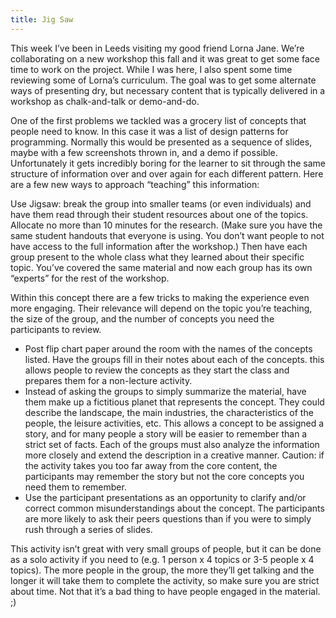 ```yaml
---
title: Jig Saw 
---
```


This week I’ve been in Leeds visiting my good friend Lorna Jane. We’re collaborating on a new workshop this fall and it was great to get some face time to work on the project. While I was here, I also spent some time reviewing some of Lorna’s curriculum. The goal was to get some alternate ways of presenting dry, but necessary content that is typically delivered in a workshop as chalk-and-talk or demo-and-do.

One of the first problems we tackled was a grocery list of concepts that people need to know. In this case it was a list of design patterns for programming. Normally this would be presented as a sequence of slides, maybe with a few screenshots thrown in, and a demo if possible. Unfortunately it gets incredibly boring for the learner to sit through the same structure of information over and over again for each different pattern. Here are a few new ways to approach “teaching” this information:

Use Jigsaw: break the group into smaller teams (or even individuals) and have them read through their student resources about one of the topics. Allocate no more than 10 minutes for the research. (Make sure you have the same student handouts that everyone is using. You don’t want people to not have access to the full information after the workshop.) Then have each group present to the whole class what they learned about their specific topic. You’ve covered the same material and now each group has its own “experts” for the rest of the workshop.

Within this concept there are a few tricks to making the experience even more engaging. Their relevance will depend on the topic you’re teaching, the size of the group, and the number of concepts you need the participants to review.

- Post flip chart paper around the room with the names of the concepts listed. Have the groups fill in their notes about each of the concepts. this allows people to review the concepts as they start the class and prepares them for a non-lecture activity.
- Instead of asking the groups to simply summarize the material, have them make up a fictitious planet that represents the concept. They could describe the landscape, the main industries, the characteristics of the people, the leisure activities, etc. This allows a concept to be assigned a story, and for many people a story will be easier to remember than a strict set of facts. Each of the groups must also analyze the information more closely and extend the description in a creative manner. Caution: if the activity takes you too far away from the core content, the participants may remember the story but not the core concepts you need them to remember.
- Use the participant presentations as an opportunity to clarify and/or correct common misunderstandings about the concept. The participants are more likely to ask their peers questions than if you were to simply rush through a series of slides.

This activity isn’t great with very small groups of people, but it can be done as a solo activity if you need to (e.g. 1 person x 4 topics or 3-5 people x 4 topics). The more people in the group, the more they’ll get talking and the longer it will take them to complete the activity, so make sure you are strict about time. Not that it’s a bad thing to have people engaged in the material. ;)
